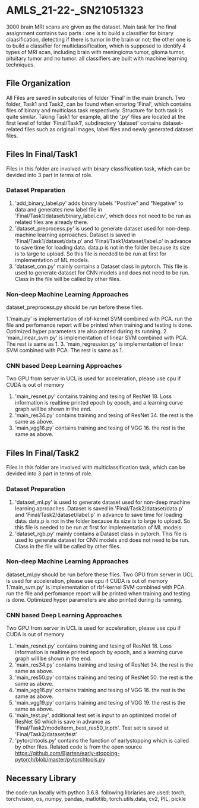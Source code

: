 # AMLS_21-22-_SN21051323

 3000 brain MRI scans are given as the dataset. Main task for the final assignment contains two parts : one is to build a classifier for binary claasification, detecting if there is tumor in the brain or not; the other one is to build a classifier for multiclassification, which is supposed to identify 4 types of MRI scan, including brain with meningioma tumor, glioma tumor, pituitary tumor and no tumor. all classifiers are built with machine learning techniques.
## File Organization
 
 All Files are saved in subcatories of folder 'Final' in the main branch. Two folder, Task1 and Task2, can be found when entering 'Final', which contains files of binary and multiclass task respectively. Structure for both task is quite similar. Taking Task1 for example, all the '.py' files are located at the first level of folder 'Final/Task1', subdirectory 'dataset' contains dataset-related files such as original images, label files and newly generated dataset files.
 
 ## Files In Final/Task1
 Files in this folder are involved with binary classification task, which can be devided into 3 part in terms of role. 
 ### Dataset Preparation
 1. 'add_binary_label.py' adds binary labels "Positive" and "Negative" to data and generates new label file in 'Final/Task1/dataset/binary_label.csv', which does not need to be run as related files are already there.
 2. 'dataset_preprocess.py' is used to generate dataset used for non-deep machine learning aprroaches. Dataset is saved in 'Final/Task1/dataset/data.p' and 'Final/Task1/dataset/label.p' in advance to save time for loading data. data.p is not in the folder because its size is to large to upload. So this file is needed to be run at first for implementation of ML models.
 3. 'dataset_cnn.py' mainly contains a Dataset class in pytorch. This file is used to generate dataset for CNN models and does not need to be run. Class in the file will be called by other files.
 ### Non-deep Machine Learning Approaches
 dataset_preprocess.py should be run before these files.
 
 1.'main.py' is implementation of rbf-kernel SVM combined with PCA. run the file and perfomance report will be printed when training and testing is done. Optimized hyper parameters are also printed during its running.
 2. 'main_linear_svm.py' is implementation of linear SVM combined with PCA. The rest is same as 1.
 3. 'main_regression.py' is implementation of linear SVM combined with PCA. The rest is same as 1.
 ### CNN based Deep Learning Approaches
 Two GPU from server in UCL is used for acceleration, please use cpu if CUDA is out of memory  
 
 1. 'main_resnet.py' contains training and tesing of ResNet 18. Loss information is realtime printed epoch by epoch, and a learning curve graph will be shown in the end.
 2. 'main_res34.py' contains training and tesing of ResNet 34. the rest is the same as above.
 3. 'main_vgg16.py' contains training and tesing of VGG 16. the rest is the same as above.
 
  ## Files In Final/Task2
 Files in this folder are involved with multiclassification task, which can be devided into 3 part in terms of role. 
 ### Dataset Preparation
 1. 'dataset_ml.py' is used to generate dataset used for non-deep machine learning aprroaches. Dataset is saved in 'Final/Task2/dataset/data.p' and 'Final/Task2/dataset/label.p' in advance to save time for loading data. data.p is not in the folder because its size is to large to upload. So this file is needed to be run at first for implementation of ML models.
 2. 'dataset_rgb.py' mainly contains a Dataset class in pytorch. This file is used to generate dataset for CNN models and does not need to be run. Class in the file will be called by other files.
 ### Non-deep Machine Learning Approaches
 dataset_ml.py should be run before these files.
 Two GPU from server in UCL is used for acceleration, please use cpu if CUDA is out of memory  
 1.'main_svm.py' is implementation of rbf-kernel SVM combined with PCA. run the file and perfomance report will be printed when training and testing is done. Optimized hyper parameters are also printed during its running.
 ### CNN based Deep Learning Approaches
 Two GPU from server in UCL is used for acceleration, please use cpu if CUDA is out of memory  
 
 1. 'main_resnet.py' contains training and tesing of ResNet 18. Loss information is realtime printed epoch by epoch, and a learning curve graph will be shown in the end.
 2. 'main_res34.py' contains training and tesing of ResNet 34. the rest is the same as above.
 3. 'main_res50.py' contains training and tesing of ResNet 50. the rest is the same as above.
 4. 'main_vgg16.py' contains training and tesing of VGG 16. the rest is the same as above.
 5. 'main_vgg19.py' contains training and tesing of VGG 19. the rest is the same as above.
 6. 'main_test.py', additional test set is input to an optimized model of ResNet 50 which is save in advance as 'Final/Task2/modelterm_best_res50_lr.pth'. Test set is saved at 'Final/Task2/dataset/test'
 7. 'pytorchtools.py' contains the function of earlystopping which is called by other files. Related code is from the open source https://github.com/Bjarten/early-stopping-pytorch/blob/master/pytorchtools.py
 
 ## Necessary Library
 the code run locally with python 3.6.8. following libriaries are used:
 torch, torchvision, os, numpy, pandas, matlotlib, torch.utils.data, cv2, PIL, pickle

 
 
